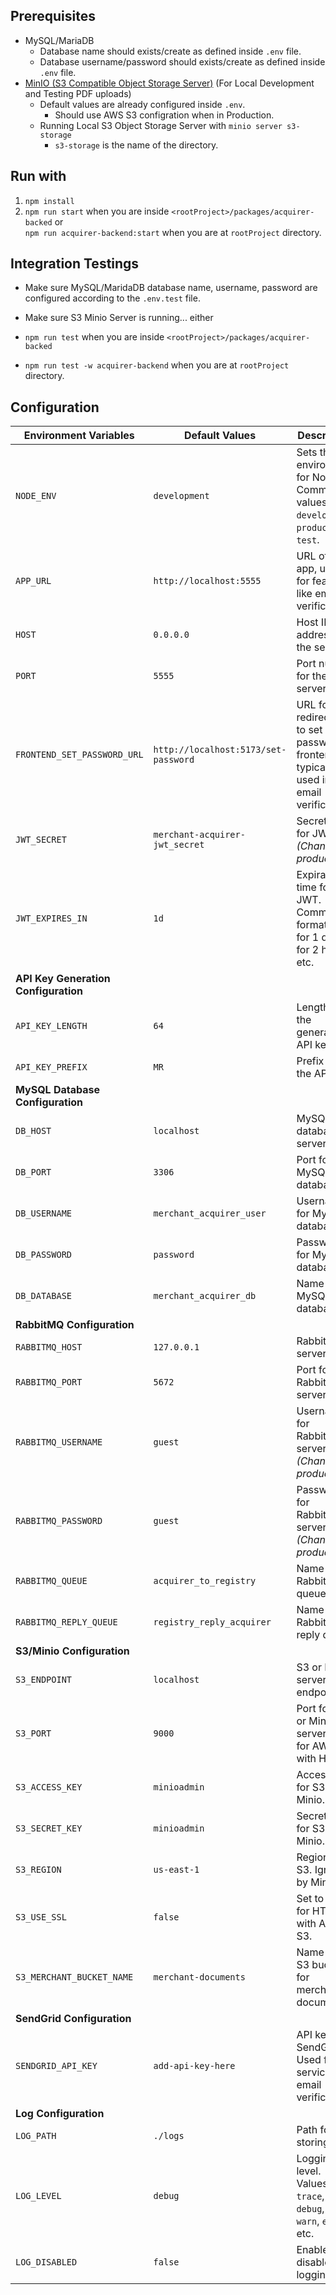 ## Prerequisites

- MySQL/MariaDB
  - Database name should exists/create as defined inside `.env` file.
  - Database username/password should exists/create as defined inside `.env` file.
- [MinIO (S3 Compatible Object Storage Server)](https://min.io/) (For Local Development and Testing PDF uploads)
  - Default values are already configured inside `.env`.
    - Should use AWS S3 configration when in Production.
  - Running Local S3 Object Storage Server with `minio server s3-storage`
    - `s3-storage` is the name of the directory.


## Run with
1. `npm install`
2. `npm run start` when you are inside `<rootProject>/packages/acquirer-backed`
    or
    <br />
`npm run acquirer-backend:start` when you are at `rootProject` directory.

## Integration Testings
- Make sure MySQL/MaridaDB database name, username, password are configured
according to the `.env.test` file.
- Make sure S3 Minio Server is running... either 

- `npm run test` when you are inside `<rootProject>/packages/acquirer-backed`
- `npm run test -w acquirer-backend` when you are at `rootProject` directory.

## Configuration

| Environment Variables          | Default Values              | Description |
| ------------------------------ | --------------------------- | ----------- |
| `NODE_ENV`                     | `development`               | Sets the environment for Node.js. Common values: `development`, `production`, `test`. |
| `APP_URL`                      | `http://localhost:5555`     | URL of the app, used for features like email verification. |
| `HOST`                         | `0.0.0.0`                   | Host IP address for the server. |
| `PORT`                         | `5555`                      | Port number for the server. |
| `FRONTEND_SET_PASSWORD_URL`    | `http://localhost:5173/set-password` | URL for redirecting to set password in frontend, typically used in email verification. |
| `JWT_SECRET`                   | `merchant-acquirer-jwt_secret` | Secret key for JWT. *(Change in production)* |
| `JWT_EXPIRES_IN`               | `1d`                        | Expiration time for JWT. Common formats: `1d` for 1 day, `2h` for 2 hours, etc. |
| **API Key Generation Configuration** |                       | |
| `API_KEY_LENGTH`               | `64`                        | Length of the generated API key. |
| `API_KEY_PREFIX`               | `MR`                        | Prefix for the API key. |
| **MySQL Database Configuration** |                             | |
| `DB_HOST`                      | `localhost`                 | MySQL database server host. |
| `DB_PORT`                      | `3306`                      | Port for the MySQL database. |
| `DB_USERNAME`                  | `merchant_acquirer_user`    | Username for MySQL database. |
| `DB_PASSWORD`                  | `password`                  | Password for MySQL database. |
| `DB_DATABASE`                  | `merchant_acquirer_db`      | Name of the MySQL database. |
| **RabbitMQ Configuration**       |                             | |
| `RABBITMQ_HOST`                | `127.0.0.1`                 | RabbitMQ server host. |
| `RABBITMQ_PORT`                | `5672`                      | Port for RabbitMQ server. |
| `RABBITMQ_USERNAME`            | `guest`                     | Username for RabbitMQ server. *(Change in production)* |
| `RABBITMQ_PASSWORD`            | `guest`                     | Password for RabbitMQ server. *(Change in production)* |
| `RABBITMQ_QUEUE`               | `acquirer_to_registry`      | Name of the RabbitMQ queue. |
| `RABBITMQ_REPLY_QUEUE`         | `registry_reply_acquirer`   | Name of the RabbitMQ reply queue. |
| **S3/Minio Configuration**       |                             | |
| `S3_ENDPOINT`                  | `localhost`                 | S3 or Minio server endpoint. |
| `S3_PORT`                      | `9000`                      | Port for S3 or Minio server. `443` for AWS S3 with HTTPS. |
| `S3_ACCESS_KEY`                | `minioadmin`                | Access key for S3 or Minio. |
| `S3_SECRET_KEY`                | `minioadmin`                | Secret key for S3 or Minio. |
| `S3_REGION`                    | `us-east-1`                 | Region for S3. Ignored by Minio. |
| `S3_USE_SSL`                   | `false`                     | Set to `true` for HTTPS with AWS S3. |
| `S3_MERCHANT_BUCKET_NAME`      | `merchant-documents`        | Name of the S3 bucket for merchant documents. |
| **SendGrid Configuration**       |                             | |
| `SENDGRID_API_KEY`             | `add-api-key-here`          | API key for SendGrid. Used for services like email verification. |
| **Log Configuration**            |                             | |
| `LOG_PATH`                     | `./logs`                    | Path for storing logs. |
| `LOG_LEVEL`                    | `debug`                     | Logging level. Values: `trace`, `debug`, `info`, `warn`, `error`, etc. |
| `LOG_DISABLED`                 | `false`                     | Enable or disable logging. |
